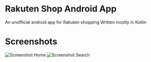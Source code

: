 # Rakuten Shop Android App
An unofficial android app for Rakuten shopping
Written mostly in Kotlin

# Screenshots
![Screenshot Home](readme_Assets/screenshot_home.png?raw=true)
![Screenshot Search](readme_Assets/screenshot_search.png?raw=true)
